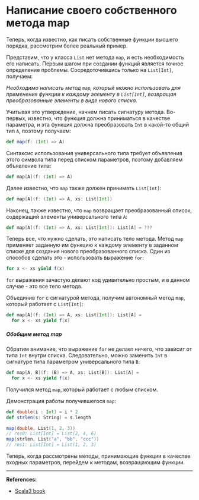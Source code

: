 # Написание своего собственного метода map

Теперь, когда известно, как писать собственные функции высшего порядка, рассмотрим более реальный пример.

Представим, что у класса `List` нет метода `map`, и есть необходимость его написать. 
Первым шагом при создании функций является точное определение проблемы. 
Сосредоточившись только на `List[Int]`, получаем:

_Необходимо написать метод `map`, который можно использовать для применения функции к каждому элементу в `List[Int]`, 
возвращая преобразованные элементы в виде нового списка._

Учитывая это утверждение, начнем писать сигнатуру метода. 
Во-первых, известно, что функция должна приниматься в качестве параметра, 
и эта функция должна преобразовать `Int` в какой-то общий тип `A`, поэтому получаем:

```scala
def map(f: (Int) => A)
```

Синтаксис использования универсального типа требует объявления этого символа типа перед списком параметров, 
поэтому добавляем объявление типа:

```scala
def map[A](f: (Int) => A)
```

Далее известно, что `map` также должен принимать `List[Int]`:

```scala
def map[A](f: (Int) => A, xs: List[Int])
```

Наконец, также известно, что `map` возвращает преобразованный список, содержащий элементы универсального типа `A`:

```scala
def map[A](f: (Int) => A, xs: List[Int]): List[A] = ???
```

Теперь все, что нужно сделать, это написать тело метода. 
Метод `map` применяет заданную им функцию к каждому элементу в заданном списке 
для создания нового преобразованного списка. 
Один из способов сделать это - использовать выражение `for`:

```scala
for x <- xs yield f(x)
```

`for` выражения зачастую делают код удивительно простым, и в данном случае - это все тело метода.

Объединив `for` с сигнатурой метода, получим автономный метод `map`, который работает с `List[Int]`:

```scala
def map[A](f: (Int) => A, xs: List[Int]): List[A] =
  for x <- xs yield f(x)
```

##### Обобщим метод map

Обратим внимание, что выражение `for` не делает ничего, что зависит от типа `Int` внутри списка. 
Следовательно, можно заменить `Int` в сигнатуре типа параметром универсального типа `B`:

```scala
def map[A, B](f: (B) => A, xs: List[B]): List[A] =
  for x <- xs yield f(x)
```

Получился метод `map`, который работает с любым списком. 

Демонстрация работы получившегося `map`:

```scala
def double(i : Int) = i * 2
def strlen(s: String) = s.length

map(double, List(1, 2, 3))
// res0: List[Int] = List(2, 4, 6)           
map(strlen, List("a", "bb", "ccc"))
// res1: List[Int] = List(1, 2, 3)
```

Теперь, когда рассмотрены методы, принимающие функции в качестве входных параметров, 
перейдем к методам, возвращающим функции.


---

**References:**
- [Scala3 book](https://docs.scala-lang.org/scala3/book/fun-write-map-function.html)
